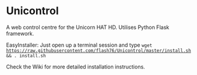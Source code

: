 # Unicontrol
A web control centre for the Unicorn HAT HD. Utilises Python Flask framework.

EasyInstaller:
Just open up a terminal session and type
<code>wget https://raw.githubusercontent.com/flash76/Unicontrol/master/install.sh && . install.sh</code>

Check the Wiki for more detailed installation instructions.
